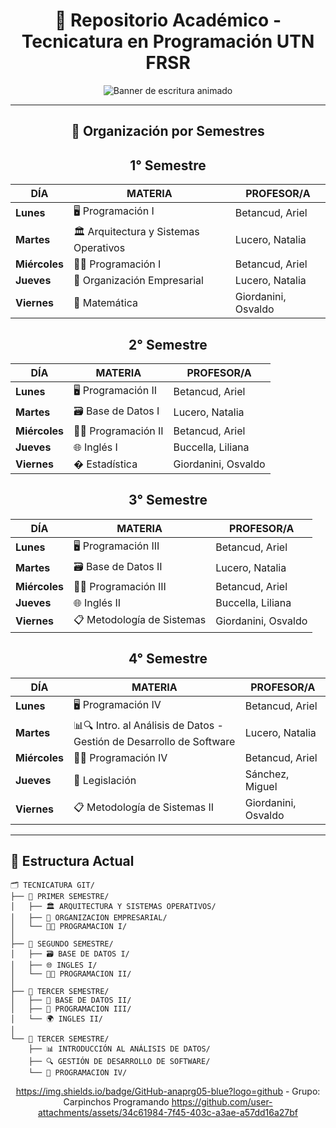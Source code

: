 <div align="center">

# 📂 Repositorio Académico - Tecnicatura en Programación UTN FRSR  

<img src="https://readme-typing-svg.demolab.com?font=Fira+Code&weight=600&size=22&duration=3000&pause=500&color=58A6FF&width=435&lines=Bienvenido+a+mi+aprendizaje" alt="Banner de escritura animado">

---

## 📅 Organización por Semestres

</div>

<div align="center">

## 1° Semestre  
|     DÍA      |                 MATERIA                |    PROFESOR/A       |
|--------------|----------------------------------------|---------------------|
| **Lunes**    | 🖥️ Programación I                     | Betancud, Ariel     |
| **Martes**   | 🏛️ Arquitectura y Sistemas Operativos | Lucero, Natalia     |
| **Miércoles**| 👨‍💻 Programación I                     | Betancud, Ariel     |
| **Jueves**   | 🏢 Organización Empresarial           | Lucero, Natalia     |
| **Viernes**  | 📐 Matemática                         | Giordanini, Osvaldo |

</div>

<div align="center">

## 2° Semestre  
|     DÍA      |                 MATERIA                |    PROFESOR/A       |
|--------------|----------------------------------------|---------------------|
| **Lunes**    | 🖥️ Programación II                    | Betancud, Ariel     |
| **Martes**   | 🗃️ Base de Datos I                    | Lucero, Natalia     |
| **Miércoles**| 👨‍💻 Programación II                    | Betancud, Ariel     |
| **Jueves**   | 🌐 Inglés I                           | Buccella, Liliana   |
| **Viernes**  | � Estadística                        | Giordanini, Osvaldo |

</div>

<div align="center">

## 3° Semestre  
|     DÍA      |                 MATERIA                |    PROFESOR/A       |
|--------------|----------------------------------------|---------------------|
| **Lunes**    | 🖥️ Programación III                   | Betancud, Ariel     |
| **Martes**   | 🗃️ Base de Datos II                   | Lucero, Natalia     |
| **Miércoles**| 👨‍💻 Programación III                   | Betancud, Ariel     |
| **Jueves**   | 🌐 Inglés II                          | Buccella, Liliana   |
| **Viernes**  | 📋 Metodología de Sistemas            | Giordanini, Osvaldo |

</div>

<div align="center">

## 4° Semestre  
|     DÍA      |                 MATERIA                |    PROFESOR/A       |
|--------------|----------------------------------------|---------------------|
| **Lunes**    | 🖥️ Programación IV                   | Betancud, Ariel     |
| **Martes**   | 📊🔍 Intro. al Análisis de Datos - Gestión de Desarrollo de Software                 | Lucero, Natalia     |
| **Miércoles**| 👨‍💻 Programación IV                   | Betancud, Ariel     |
| **Jueves**   | 📝 Legislación                         | Sánchez, Miguel   |
| **Viernes**  | 📋 Metodología de Sistemas II          | Giordanini, Osvaldo |

</div>

---

## 📌 Estructura Actual  
```plaintext
🗂️ TECNICATURA GIT/
├── 📁 PRIMER SEMESTRE/
│   ├── 🏛️ ARQUITECTURA Y SISTEMAS OPERATIVOS/
│   ├── 🏢 ORGANIZACION EMPRESARIAL/
│   └── 👨‍💻 PROGRAMACION I/
│
├── 📁 SEGUNDO SEMESTRE/
│   ├── 🗃️ BASE DE DATOS I/
│   ├── 🌐 INGLES I/
│   └── 👩‍💻 PROGRAMACION II/
│
├── 📁 TERCER SEMESTRE/
│   ├── 🐘 BASE DE DATOS II/
│   ├── 🧠 PROGRAMACION III/
│   └── 🌍 INGLES II/
│
└── 📁 TERCER SEMESTRE/
    ├── 📊 INTRODUCCIÓN AL ANÁLISIS DE DATOS/
    ├── 🔍 GESTIÓN DE DESARROLLO DE SOFTWARE/
    └── 🧠 PROGRAMACION IV/
```

<div align="center">
  
https://img.shields.io/badge/GitHub-anaprg05-blue?logo=github - Grupo: Carpinchos Programando https://github.com/user-attachments/assets/34c61984-7f45-403c-a3ae-a57dd16a27bf

</div> 
